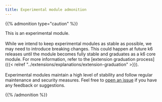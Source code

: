 ```yaml
---
title: Experimental module admonition
---
```


{{% admonition type="caution" %}}

This is an experimental module.
<br>
<br>
While we intend to keep experimental modules as stable as possible, we may need to introduce breaking changes. This could happen at future k6 releases until the module becomes fully stable and graduates as a k6 core module. For more information, refer to the [extension graduation process]({{< relref "../extensions/explanations/extension-graduation" >}}).
<br>
<br>
Experimental modules maintain a high level of stability and follow regular maintenance and security measures. Feel free to [open an issue](https://github.com/grafana/k6/issues) if you have any feedback or suggestions.

{{% /admonition %}}
